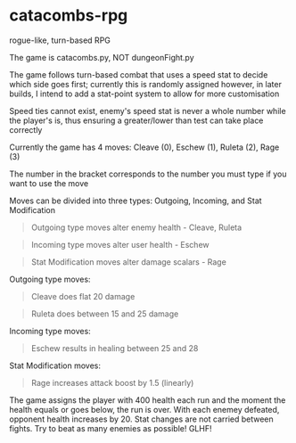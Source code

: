 # catacombs-rpg
rogue-like, turn-based RPG

The game is catacombs.py, NOT dungeonFight.py

The game follows turn-based combat that uses a speed stat to decide which side goes first; currently this is randomly assigned however, in later builds, I intend to add a stat-point system to allow for more customisation

Speed ties cannot exist, enemy's speed stat is never a whole number while the player's is, thus ensuring a greater/lower than test can take place correctly


Currently the game has 4 moves: Cleave (0), Eschew (1), Ruleta (2), Rage (3)

The number in the bracket corresponds to the number you must type if you want to use the move


Moves can be divided into three types: Outgoing, Incoming, and Stat Modification

> Outgoing type moves alter enemy health - Cleave, Ruleta

> Incoming type moves alter user health - Eschew

> Stat Modification moves alter damage scalars - Rage


Outgoing type moves:
> Cleave does flat 20 damage

> Ruleta does between 15 and 25 damage


Incoming type moves: 
> Eschew results in healing between 25 and 28


Stat Modification moves:
> Rage increases attack boost by 1.5 (linearly)


The game assigns the player with 400 health each run and the moment the health equals or goes below, the run is over. With each enemey defeated, opponent health increases by 20. Stat changes are not carried between fights. Try to beat as many enemies as possible! 
GLHF!
